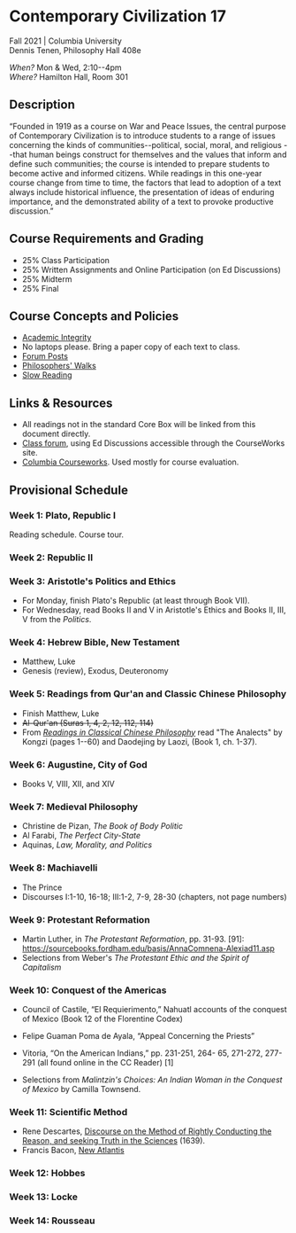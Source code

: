 # Contemporary Civilization 17
Fall 2021 | Columbia University  
Dennis Tenen, Philosophy Hall 408e  

*When?* Mon & Wed, 2:10--4pm  
*Where?* Hamilton Hall, Room 301

## Description

“Founded in 1919 as a course on War and Peace Issues, the central purpose of
Contemporary Civilization is to introduce students to a range of issues
concerning the kinds of communities--political, social, moral, and religious
--that human beings construct for themselves and the values that inform and
define such communities; the course is intended to prepare students to become
active and informed citizens. While readings in this one-year course change
from time to time, the factors that lead to adoption of a text always include
historical influence, the presentation of ideas of enduring importance, and
the demonstrated ability of a text to provoke productive discussion.”

## Course Requirements and Grading

* 25% Class Participation  
* 25% Written Assignments and Online Participation (on Ed Discussions)  
* 25% Midterm  
* 25% Final  

## Course Concepts and Policies

* [Academic
  Integrity](https://github.com/denten-courses/teaching-concepts/blob/master/academic-integrity.md)
* No laptops please. Bring a paper copy of each text to class.
* [Forum Posts](https://github.com/denten-courses/teaching-concepts/blob/master/forum-posts.md)
* [Philosophers'
  Walks](https://github.com/denten-courses/teaching-concepts/blob/master/philosophers-walk.md)
* [Slow
  Reading](https://github.com/denten-courses/teaching-concepts/blob/master/slow-reading.md)

## Links & Resources

* All readings not in the standard Core Box will be linked from this document
directly.
* [Class forum](https://edstem.org/us/courses/14056/discussion/), using Ed Discussions
accessible through the CourseWorks site.
* [Columbia
Courseworks](https://courseworks2.columbia.edu/courses/83147).
Used mostly for course evaluation.

## Provisional Schedule

### Week 1: Plato, Republic I

Reading schedule. Course tour.

### Week 2: Republic II 

### Week 3: Aristotle's Politics and Ethics

- For Monday, finish Plato's Republic (at least through Book VII).
- For Wednesday, read Books II and V in Aristotle's Ethics and Books II, III, V from the
  *Politics*.

### Week 4: Hebrew Bible, New Testament

- Matthew, Luke
- Genesis (review), Exodus, Deuteronomy

### Week 5: Readings from Qur'an and Classic Chinese Philosophy

- Finish Matthew, Luke
- ~~Al-Qur'an (Suras 1, 4, 2, 12, 112, 114)~~
- From [*Readings in Classical Chinese Philosophy*](https://drive.google.com/file/d/16YFSgWvMf5ilNrdg65CcZj65V1r6mr_T/view?usp=sharing) read "The Analects" by Kongzi (pages 1--60) and Daodejing by Laozi, (Book 1, ch. 1-37).

### Week 6: Augustine, City of God 
- Books V, VIII, XII, and XIV

### Week 7: Medieval Philosophy

- Christine de Pizan, *The Book of Body Politic*
- Al Farabi, *The Perfect City-State*
- Aquinas, *Law, Morality, and Politics*

### Week 8: Machiavelli

- The Prince 
- Discourses I:1-10, 16-18; III:1-2, 7-9, 28-30 (chapters, not page numbers)

### Week 9: Protestant Reformation

- Martin Luther, in *The Protestant Reformation*, pp. 31-93.  [91]:
  https://sourcebooks.fordham.edu/basis/AnnaComnena-Alexiad11.asp
- Selections from Weber's *The Protestant Ethic and the Spirit of Capitalism*

### Week 10: Conquest of the Americas

- Council of Castile, “El Requierimento,” Nahuatl accounts of the conquest of Mexico (Book 12
  of the Florentine Codex)
- Felipe Guaman Poma de Ayala, “Appeal Concerning the Priests”
- Vitoria, “On the American Indians,” pp. 231-251, 264- 65, 271-272, 277-291 (all found online
  in the CC Reader) [1]

- Selections from *Malintzin's Choices: An Indian Woman in the Conquest of Mexico* by Camilla
Townsend.

### Week 11: Scientific Method

- Rene Descartes, [Discourse on the Method of Rightly Conducting the Reason, and seeking Truth in the Sciences](https://www.marxists.org/reference/archive/descartes/1635/discourse-method.htm)
(1639).
- Francis Bacon, [New Atlantis](http://www.gutenberg.org/files/2434/2434-h/2434-h.htm)

### Week 12: Hobbes

### Week 13: Locke

### Week 14: Rousseau

